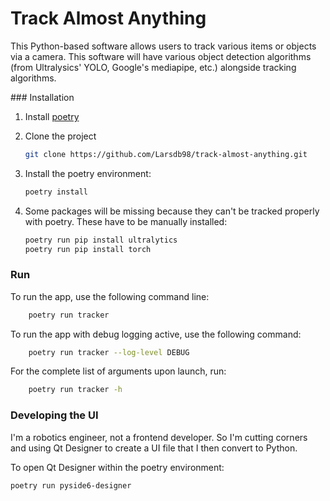 # Track Almost Anything

This Python-based software allows users to track various items or objects via a camera. This software will have various object detection algorithms (from Ultralysics' YOLO, Google's mediapipe, etc.) alongside tracking algorithms.

### Installation

1. Install [poetry](https://python-poetry.org)

2. Clone the project

    ```zsh
    git clone https://github.com/Larsdb98/track-almost-anything.git
    ```

3. Install the poetry environment:

    ```zsh
    poetry install
    ```

4. Some packages will be missing because they can't be tracked properly with poetry. These have to be manually installed:

    ```zsh
    poetry run pip install ultralytics
    poetry run pip install torch
    ```

### Run
To run the app, use the following command line:
```zsh
    poetry run tracker
```
To run the app with debug logging active, use the following command:
```zsh
    poetry run tracker --log-level DEBUG
```
For the complete list of arguments upon launch, run:
```zsh
    poetry run tracker -h
```

### Developing the UI

I'm a robotics engineer, not a frontend developer. So I'm cutting corners and using Qt Designer to create a UI file that I then convert to Python.

To open Qt Designer within the poetry environment:

```bash
poetry run pyside6-designer
```

